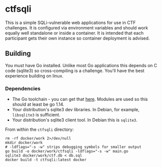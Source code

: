 # ctfsqli

This is a simple SQLi-vulnerable web applications for use in CTF challenges. It is configured via environment variables and should work equally well standalone or inside a container. It is intended that each participant gets their own instance so container deployment is advised.

## Building

You must have Go installed. Unlike most Go applications this depends on C code (sqlite3) so cross-compiling is a challenge. You'll have the best experience building on linux.

### Dependencies

- The Go toolchain - you can get that [here](https://golang.org/dl/). Modules are used so this should at least be go 1.14.
- Your distribution's sqlite3 dev libraries. In Debian, for example, `libsqlite3` is sufficient.
- Your distribution's sqlite3 client tool. In Debian this is `sqlite3`. 

From within the `ctfsqli` directory:

```
rm -rf docker/work 2>/dev/null
mkdir docker/work
# -ldflags="-s -w" strips debugging symbols for smaller output
go build -o docker/work/ctfsqli -ldflags="-s -w" main.go
sqlite3 docker/work/ctf.db < db.sql
docker build -t ctfsqli:latest docker
```